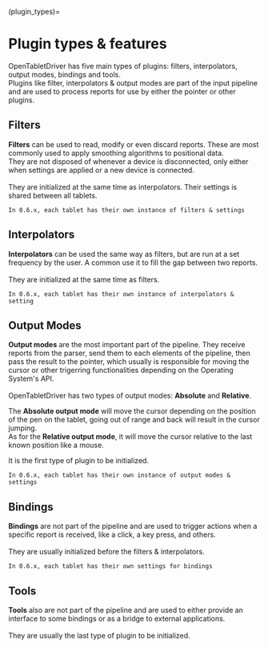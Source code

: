 (plugin_types)=
# Plugin types & features

OpenTabletDriver has five main types of plugins: filters, interpolators, output modes, bindings and tools. \
Plugins like filter, interpolators & output modes are part of the input pipeline and are used to process reports for use by either the pointer or other plugins.

## Filters

**Filters** can be used to read, modify or even discard reports. These are most commonly used to apply smoothing algorithms to positional data. \
They are not disposed of whenever a device is disconnected, only either when settings are applied or a new device is connected. \
 \
They are initialized at the same time as interpolators.
Their settings is shared between all tablets.

```{note}
In 0.6.x, each tablet has their own instance of filters & settings
```

## Interpolators

**Interpolators** can be used the same way as filters, but are run at a set frequency by the user. A common use it to fill the gap between two reports. \
 \
They are initialized at the same time as filters.

```{note}
In 0.6.x, each tablet has their own instance of interpolators & setting
```

## Output Modes

**Output modes** are the most important part of the pipeline. They receive reports from the parser, send them to each elements of the pipeline, then pass the result to the pointer, which usually is responsible for moving the cursor or other trigerring functionalities depending on the Operating System's API. \
 \
OpenTabletDriver has two types of output modes: **Absolute** and **Relative**.

The **Absolute output mode** will move the cursor depending on the position of the pen on the tablet, going out of range and back will result in the cursor jumping. \
As for the **Relative output mode**, it will move the cursor relative to the last known position like a mouse.

It is the first type of plugin to be initialized.

```{note}
In 0.6.x, each tablet has their own instance of output modes & settings
```

## Bindings

**Bindings** are not part of the pipeline and are used to trigger actions when a specific report is received, like a click, a key press, and others. \
 \
They are usually initialized before the filters & interpolators.

```{note}
In 0.6.x, each tablet has their own settings for bindings
```

## Tools

**Tools** also are not part of the pipeline and are used to either provide an interface to some bindings or as a bridge to external applications. \
 \
They are usually the last type of plugin to be initialized.